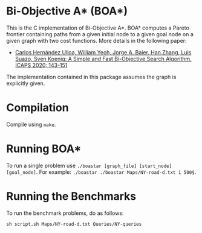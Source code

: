 # Bi-Objective A* (BOA*)

This is the C implementation of Bi-Objective A*. BOA* computes a Pareto frontier containing paths from a given initial node to a given goal node on a given graph with two cost functions. More details in the following paper:

* [Carlos Hernández Ulloa, William Yeoh, Jorge A. Baier, Han Zhang, Luis Suazo, Sven Koenig:
A Simple and Fast Bi-Objective Search Algorithm. ICAPS 2020: 143-151](https://ojs.aaai.org//index.php/ICAPS/article/view/6655)

The implementation contained in this package assumes the graph is explicitly given.

# Compilation

Compile using `make`.

# Running BOA*

To run a single problem use  `./boastar [graph_file] [start_node] [goal_node]`. For example: `./boastar ./boastar Maps/NY-road-d.txt 1 500§`.

# Running the Benchmarks

To run the benchmark problems, do as follows:

`sh script.sh Maps/NY-road-d.txt Queries/NY-queries`